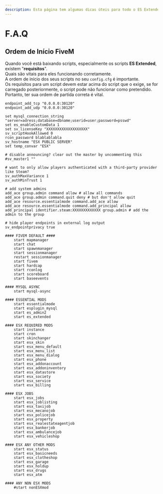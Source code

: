 ```yaml
---
description: Esta página tem algumas dicas úteis para todo o ES Extended.
---
```


# F.A.Q

## Ordem de Início FiveM

Quando você está baixando scripts, especialmente os scripts **ES Extended**, existem "**requisitos**".   
Quais são vitais para eles funcionando corretamente.   
A ordem de início dos seus scripts no seu `config.cfg` é importante.   
Os requisitos para um script devem estar acima do script que o exige, se for carregado posteriormente, o script pode não funcionar como pretendido.   
Portanto, ter sua ordem de partida correta é vital.

```text
endpoint_add_tcp "0.0.0.0:30120"
endpoint_add_udp "0.0.0.0:30120"

set mysql_connection_string "server=adress;database=dbname;userid=user;password=psswd"
set es_enableCustomData 1
set sv_licenseKey "XXXXXXXXXXXXXXXXXXX"
sv_scriptHookAllowed 0
rcon_password blablablabla
sv_hostname "ESX PUBLIC SERVER"
set temp_convar "ESX"

# disable announcing? clear out the master by uncommenting this
#sv_master1 ""

# want to only allow players authenticated with a third-party provider like Steam?
sv_authMaxVariance 1
sv_authMinTrust 1

# add system admins
add_ace group.admin command allow # allow all commands
add_ace group.admin command.quit deny # but don't allow quit
add_ace resource.essentialmode command.add_ace allow
add_ace resource.essentialmode command.add_principal allow
add_principal identifier.steam:XXXXXXXXXXXXX group.admin # add the admin to the group

# hide player endpoints in external log output
sv_endpointprivacy true

#### FIVEM DEFAULT ####
    start mapmanager
    start chat
    start spawnmanager
    start sessionmanager
    restart sessionmanager
    start fivem
    start hardcap
    start rconlog
    start scoreboard
    start baseevents

#### MYSQL ASYNC
    start mysql-async

#### ESSENTIAL MODS
    start essentialmode
    start esplugin_mysql
    start es_admin2
    start es_extended

#### ESX REQUIRED MODS
    start instance
    start cron
    start skinchanger
    start esx_skin
    start esx_menu_default
    start esx_menu_list
    start esx_menu_dialog
    start esx_phone
    start esx_addonaccount
    start esx_addoninventory
    start esx_datastore
    start esx_society
    start esx_service
    start esx_billing

#### ESX JOBS
    start esx_jobs
    start esx_joblisting
    start esx_taxijob
    start esx_mecanojob
    start esx_policejob
    start esx_property
    start esx_realestateagentjob
    start esx_bankerjob
    start esx_ambulancejob
    start esx_vehicleshop

#### ESX ANY OTHER MODS
    start esx_status
    start esx_basicneeds
    start esx_clotheshop
    start esx_garage
    start esx_holdup
    start esx_drugs
    start esx_atm

#### ANY NON ESX MODS
    #start nonESXmod
```

